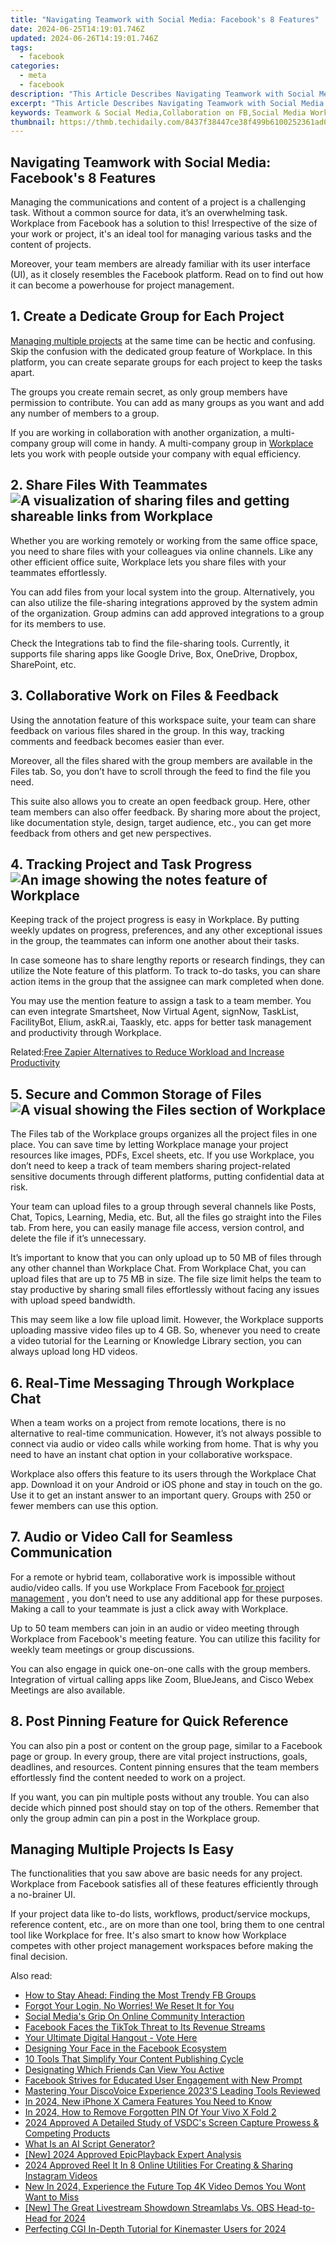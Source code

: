 ```yaml
---
title: "Navigating Teamwork with Social Media: Facebook's 8 Features"
date: 2024-06-25T14:19:01.746Z
updated: 2024-06-26T14:19:01.746Z
tags:
  - facebook
categories:
  - meta
  - facebook
description: "This Article Describes Navigating Teamwork with Social Media: Facebook's 8 Features"
excerpt: "This Article Describes Navigating Teamwork with Social Media: Facebook's 8 Features"
keywords: Teamwork & Social Media,Collaboration on FB,Social Media Workflow,Facebook for Teams,Group Engagement Fb,Social Strategies FB,Platforms in Teaming Up
thumbnail: https://thmb.techidaily.com/8437f38447ce38f499b6100252361ad0a548e9cd2a118e2df20ca665823d885e.jpg
---
```


## Navigating Teamwork with Social Media: Facebook's 8 Features

 Managing the communications and content of a project is a challenging task. Without a common source for data, it’s an overwhelming task. Workplace from Facebook has a solution to this! Irrespective of the size of your work or project, it's an ideal tool for managing various tasks and the content of projects.

 Moreover, your team members are already familiar with its user interface (UI), as it closely resembles the Facebook platform. Read on to find out how it can become a powerhouse for project management.

## 1\. Create a Dedicate Group for Each Project

[Managing multiple projects](https://www.makeuseof.com/the-best-project-portfolio-management-tools/) at the same time can be hectic and confusing. Skip the confusion with the dedicated group feature of Workplace. In this platform, you can create separate groups for each project to keep the tasks apart.

 The groups you create remain secret, as only group members have permission to contribute. You can add as many groups as you want and add any number of members to a group.

 If you are working in collaboration with another organization, a multi-company group will come in handy. A multi-company group in [Workplace](https://www.workplace.com/) lets you work with people outside your company with equal efficiency.

## 2\. Share Files With Teammates ![A visualization of sharing files and getting shareable links from Workplace](https://static1.makeuseofimages.com/wordpress/wp-content/uploads/2021/10/Workplace-for-PM-File-Sharing.jpg)

 Whether you are working remotely or working from the same office space, you need to share files with your colleagues via online channels. Like any other efficient office suite, Workplace lets you share files with your teammates effortlessly.

 You can add files from your local system into the group. Alternatively, you can also utilize the file-sharing integrations approved by the system admin of the organization. Group admins can add approved integrations to a group for its members to use.

 Check the Integrations tab to find the file-sharing tools. Currently, it supports file sharing apps like Google Drive, Box, OneDrive, Dropbox, SharePoint, etc.

## 3\. Collaborative Work on Files & Feedback

 Using the annotation feature of this workspace suite, your team can share feedback on various files shared in the group. In this way, tracking comments and feedback becomes easier than ever.

 Moreover, all the files shared with the group members are available in the Files tab. So, you don’t have to scroll through the feed to find the file you need.

 This suite also allows you to create an open feedback group. Here, other team members can also offer feedback. By sharing more about the project, like documentation style, design, target audience, etc., you can get more feedback from others and get new perspectives.

## 4\. Tracking Project and Task Progress ![An image showing the notes feature of Workplace](https://static1.makeuseofimages.com/wordpress/wp-content/uploads/2021/10/Workplace-for-PM-Notes.jpg)

 Keeping track of the project progress is easy in Workplace. By putting weekly updates on progress, preferences, and any other exceptional issues in the group, the teammates can inform one another about their tasks.

 In case someone has to share lengthy reports or research findings, they can utilize the Note feature of this platform. To track to-do tasks, you can share action items in the group that the assignee can mark completed when done.

 You may use the mention feature to assign a task to a team member. You can even integrate Smartsheet, Now Virtual Agent, signNow, TaskList, FacilityBot, Elium, askR.ai, Taaskly, etc. apps for better task management and productivity through Workplace.

 Related:[Free Zapier Alternatives to Reduce Workload and Increase Productivity](https://www.makeuseof.com/free-zapier-alternatives-increase-productivity/)

## 5\. Secure and Common Storage of Files ![A visual showing the Files section of Workplace](https://static1.makeuseofimages.com/wordpress/wp-content/uploads/2021/10/Workplace-for-PM-Files.jpg)

 The Files tab of the Workplace groups organizes all the project files in one place. You can save time by letting Workplace manage your project resources like images, PDFs, Excel sheets, etc. If you use Workplace, you don’t need to keep a track of team members sharing project-related sensitive documents through different platforms, putting confidential data at risk.

 Your team can upload files to a group through several channels like Posts, Chat, Topics, Learning, Media, etc. But, all the files go straight into the Files tab. From here, you can easily manage file access, version control, and delete the file if it’s unnecessary.

 It’s important to know that you can only upload up to 50 MB of files through any other channel than Workplace Chat. From Workplace Chat, you can upload files that are up to 75 MB in size. The file size limit helps the team to stay productive by sharing small files effortlessly without facing any issues with upload speed bandwidth.

 This may seem like a low file upload limit. However, the Workplace supports uploading massive video files up to 4 GB. So, whenever you need to create a video tutorial for the Learning or Knowledge Library section, you can always upload long HD videos.

## 6\. Real-Time Messaging Through Workplace Chat

 When a team works on a project from remote locations, there is no alternative to real-time communication. However, it’s not always possible to connect via audio or video calls while working from home. That is why you need to have an instant chat option in your collaborative workspace.

 Workplace also offers this feature to its users through the Workplace Chat app. Download it on your Android or iOS phone and stay in touch on the go. Use it to get an instant answer to an important query. Groups with 250 or fewer members can use this option.

## 7\. Audio or Video Call for Seamless Communication

 For a remote or hybrid team, collaborative work is impossible without audio/video calls. If you use Workplace From Facebook [for project management](https://www.makeuseof.com/best-free-asana-alternatives-project-management/) , you don’t need to use any additional app for these purposes. Making a call to your teammate is just a click away with Workplace.

 Up to 50 team members can join in an audio or video meeting through Workplace from Facebook's meeting feature. You can utilize this facility for weekly team meetings or group discussions.

 You can also engage in quick one-on-one calls with the group members. Integration of virtual calling apps like Zoom, BlueJeans, and Cisco Webex Meetings are also available.

## 8\. Post Pinning Feature for Quick Reference

 You can also pin a post or content on the group page, similar to a Facebook page or group. In every group, there are vital project instructions, goals, deadlines, and resources. Content pinning ensures that the team members effortlessly find the content needed to work on a project.

 If you want, you can pin multiple posts without any trouble. You can also decide which pinned post should stay on top of the others. Remember that only the group admin can pin a post in the Workplace group.

## Managing Multiple Projects Is Easy

 The functionalities that you saw above are basic needs for any project. Workplace from Facebook satisfies all of these features efficiently through a no-brainer UI.

 If your project data like to-do lists, workflows, product/service mockups, reference content, etc., are on more than one tool, bring them to one central tool like Workplace for free. It's also smart to know how Workplace competes with other project management workspaces before making the final decision.


<ins class="adsbygoogle"
     style="display:block"
     data-ad-format="autorelaxed"
     data-ad-client="ca-pub-7571918770474297"
     data-ad-slot="1223367746"></ins>



<ins class="adsbygoogle"
     style="display:block"
     data-ad-client="ca-pub-7571918770474297"
     data-ad-slot="8358498916"
     data-ad-format="auto"
     data-full-width-responsive="true"></ins>

<span class="atpl-alsoreadstyle">Also read:</span>
<div><ul>
<li><a href="https://facebook.techidaily.com/how-to-stay-ahead-finding-the-most-trendy-fb-groups/"><u>How to Stay Ahead: Finding the Most Trendy FB Groups</u></a></li>
<li><a href="https://facebook.techidaily.com/forgot-your-login-no-worries-we-reset-it-for-you/"><u>Forgot Your Login, No Worries! We Reset It for You</u></a></li>
<li><a href="https://facebook.techidaily.com/social-medias-grip-on-online-community-interaction/"><u>Social Media's Grip On Online Community Interaction</u></a></li>
<li><a href="https://facebook.techidaily.com/facebook-faces-the-tiktok-threat-to-its-revenue-streams/"><u>Facebook Faces the TikTok Threat to Its Revenue Streams</u></a></li>
<li><a href="https://facebook.techidaily.com/your-ultimate-digital-hangout-vote-here/"><u>Your Ultimate Digital Hangout - Vote Here</u></a></li>
<li><a href="https://facebook.techidaily.com/designing-your-face-in-the-facebook-ecosystem/"><u>Designing Your Face in the Facebook Ecosystem</u></a></li>
<li><a href="https://facebook.techidaily.com/10-tools-that-simplify-your-content-publishing-cycle/"><u>10 Tools That Simplify Your Content Publishing Cycle</u></a></li>
<li><a href="https://facebook.techidaily.com/designating-which-friends-can-view-you-active/"><u>Designating Which Friends Can View You Active</u></a></li>
<li><a href="https://facebook.techidaily.com/facebook-strives-for-educated-user-engagement-with-new-prompt/"><u>Facebook Strives for Educated User Engagement with New Prompt</u></a></li>
<li><a href="https://discord-videos.techidaily.com/mastering-your-discovoice-experience-2023s-leading-tools-reviewed/"><u>Mastering Your DiscoVoice Experience  2023'S Leading Tools Reviewed</u></a></li>
<li><a href="https://extra-guidance.techidaily.com/in-2024-new-iphone-x-camera-features-you-need-to-know/"><u>In 2024, New iPhone X Camera Features You Need to Know</u></a></li>
<li><a href="https://android-unlock.techidaily.com/in-2024-how-to-remove-forgotten-pin-of-your-vivo-x-fold-2-by-drfone-android/"><u>In 2024, How to Remove Forgotten PIN Of Your Vivo X Fold 2</u></a></li>
<li><a href="https://video-capture.techidaily.com/2024-approved-a-detailed-study-of-vsdcs-screen-capture-prowess-and-competing-products/"><u>2024 Approved  A Detailed Study of VSDC's Screen Capture Prowess & Competing Products</u></a></li>
<li><a href="https://ai-topics.techidaily.com/what-is-an-ai-script-generator/"><u>What Is an AI Script Generator?</u></a></li>
<li><a href="https://on-screen-recording.techidaily.com/new-2024-approved-epicplayback-expert-analysis/"><u>[New] 2024 Approved  EpicPlayback Expert Analysis</u></a></li>
<li><a href="https://instagram-video-files.techidaily.com/2024-approved-reel-it-in-8-online-utilities-for-creating-and-sharing-instagram-videos/"><u>2024 Approved  Reel It In  8 Online Utilities For Creating & Sharing Instagram Videos</u></a></li>
<li><a href="https://ai-video-apps.techidaily.com/new-in-2024-experience-the-future-top-4k-video-demos-you-wont-want-to-miss/"><u>New In 2024, Experience the Future Top 4K Video Demos You Wont Want to Miss</u></a></li>
<li><a href="https://screen-mirroring-recording.techidaily.com/new-the-great-livestream-showdown-streamlabs-vs-obs-head-to-head-for-2024/"><u>[New] The Great Livestream Showdown  Streamlabs Vs. OBS Head-to-Head for 2024</u></a></li>
<li><a href="https://extra-guidance.techidaily.com/perfecting-cgi-in-depth-tutorial-for-kinemaster-users-for-2024/"><u>Perfecting CGI  In-Depth Tutorial for Kinemaster Users for 2024</u></a></li>
</ul></div>
